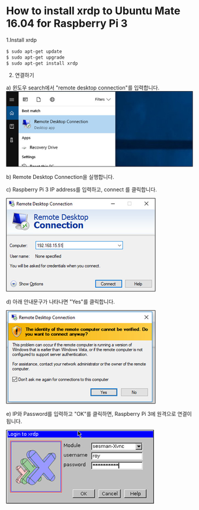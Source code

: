 # How to install xrdp to Ubuntu Mate 16.04 for Raspberry Pi 3

1.Install xrdp

```
$ sudo apt-get update
$ sudo apt-get upgrade
$ sudo apt-get install xrdp
```



2. 연결하기

a\) 윈도우 search에서 "remote desktop connection"를 입력합니다.![](/assets/pc_xrdp_step_1.jpg)

b\) Remote Desktop Connection을 실행합니다.

c\) Raspberry Pi 3 IP address를 입력하고, connect 를 클릭합니다.

![](/assets/pc_xrdp_step_2.jpg)

d\) 아래 안내문구가 나타나면 "Yes"를 클릭합니다.

![](/assets/pc_xrdp_step_3.jpg)

e\) IP와 Password를 입력하고 "OK"를 클릭하면, Raspberry Pi 3에 원격으로 연결이 됩니다.

![](/assets/pc_xrdp_step_4.jpg)

